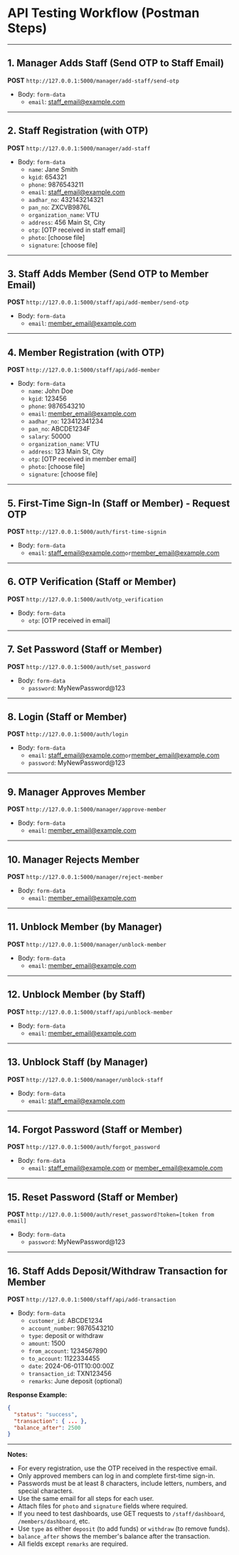 # API Testing Workflow (Postman Steps)

---

## 1. Manager Adds Staff (Send OTP to Staff Email)
**POST** `http://127.0.0.1:5000/manager/add-staff/send-otp`
- Body: `form-data`
  - `email`: staff_email@example.com

---

## 2. Staff Registration (with OTP)
**POST** `http://127.0.0.1:5000/manager/add-staff`
- Body: `form-data`
  - `name`: Jane Smith
  - `kgid`: 654321
  - `phone`: 9876543211
  - `email`: staff_email@example.com
  - `aadhar_no`: 432143214321
  - `pan_no`: ZXCVB9876L
  - `organization_name`: VTU
  - `address`: 456 Main St, City
  - `otp`: [OTP received in staff email]
  - `photo`: [choose file]
  - `signature`: [choose file]

---

## 3. Staff Adds Member (Send OTP to Member Email)
**POST** `http://127.0.0.1:5000/staff/api/add-member/send-otp`
- Body: `form-data`
  - `email`: member_email@example.com

---

## 4. Member Registration (with OTP)
**POST** `http://127.0.0.1:5000/staff/api/add-member`
- Body: `form-data`
  - `name`: John Doe
  - `kgid`: 123456
  - `phone`: 9876543210
  - `email`: member_email@example.com
  - `aadhar_no`: 123412341234
  - `pan_no`: ABCDE1234F
  - `salary`: 50000
  - `organization_name`: VTU
  - `address`: 123 Main St, City
  - `otp`: [OTP received in member email]
  - `photo`: [choose file]
  - `signature`: [choose file]

---

## 5. First-Time Sign-In (Staff or Member) - Request OTP
**POST** `http://127.0.0.1:5000/auth/first-time-signin`
- Body: `form-data`
  - `email`: staff_email@example.com` or `member_email@example.com

---

## 6. OTP Verification (Staff or Member)
**POST** `http://127.0.0.1:5000/auth/otp_verification`
- Body: `form-data`
  - `otp`: [OTP received in email]

---

## 7. Set Password (Staff or Member)
**POST** `http://127.0.0.1:5000/auth/set_password`
- Body: `form-data`
  - `password`: MyNewPassword@123

---

## 8. Login (Staff or Member)
**POST** `http://127.0.0.1:5000/auth/login`
- Body: `form-data`
  - `email`: staff_email@example.com` or `member_email@example.com
  - `password`: MyNewPassword@123

---

## 9. Manager Approves Member
**POST** `http://127.0.0.1:5000/manager/approve-member`
- Body: `form-data`
  - `email`: member_email@example.com

---

## 10. Manager Rejects Member
**POST** `http://127.0.0.1:5000/manager/reject-member`
- Body: `form-data`
  - `email`: member_email@example.com

---

## 11. Unblock Member (by Manager)
**POST** `http://127.0.0.1:5000/manager/unblock-member`
- Body: `form-data`
  - `email`: member_email@example.com

---

## 12. Unblock Member (by Staff)
**POST** `http://127.0.0.1:5000/staff/api/unblock-member`
- Body: `form-data`
  - `email`: member_email@example.com

---

## 13. Unblock Staff (by Manager)
**POST** `http://127.0.0.1:5000/manager/unblock-staff`
- Body: `form-data`
  - `email`: staff_email@example.com

---

## 14. Forgot Password (Staff or Member)
**POST** `http://127.0.0.1:5000/auth/forgot_password`
- Body: `form-data`
  - `email`: staff_email@example.com or member_email@example.com

---

## 15. Reset Password (Staff or Member)
**POST** `http://127.0.0.1:5000/auth/reset_password?token=[token from email]`
- Body: `form-data`
  - `password`: MyNewPassword@123

---

## 16. Staff Adds Deposit/Withdraw Transaction for Member
**POST** `http://127.0.0.1:5000/staff/api/add-transaction`
- Body: `form-data`
  - `customer_id`: ABCDE1234
  - `account_number`: 9876543210
  - `type`: deposit or withdraw
  - `amount`: 1500
  - `from_account`: 1234567890
  - `to_account`: 1122334455
  - `date`: 2024-06-01T10:00:00Z
  - `transaction_id`: TXN123456
  - `remarks`: June deposit (optional)

**Response Example:**
```json
{
  "status": "success",
  "transaction": { ... },
  "balance_after": 2500
}
```

---

**Notes:**
- For every registration, use the OTP received in the respective email.
- Only approved members can log in and complete first-time sign-in.
- Passwords must be at least 8 characters, include letters, numbers, and special characters.
- Use the same email for all steps for each user.
- Attach files for `photo` and `signature` fields where required.
- If you need to test dashboards, use GET requests to `/staff/dashboard`, `/members/dashboard`, etc.
- Use `type` as either `deposit` (to add funds) or `withdraw` (to remove funds).
- `balance_after` shows the member's balance after the transaction.
- All fields except `remarks` are required.
